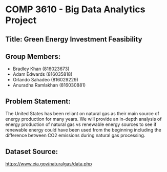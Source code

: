 # COMP 3610 - Big Data Analytics Project

## Title: Green Energy Investment Feasibility

## Group Members: 
* Bradley Khan (816023673)
* Adam Edwards (816035818)
* Orlando Sahadeo (816029229)
* Anuradha Ramlakhan (816030881)

## Problem Statement:
The United States has been reliant on natural gas as their main source of energy production for many years. We will provide an in-depth analysis of energy production of natural gas vs renewable energy sources to see if renewable energy could have been used from the beginning including the difference between CO2 emissions during natural gas processing.

## Dataset Source: 
https://www.eia.gov/naturalgas/data.php
